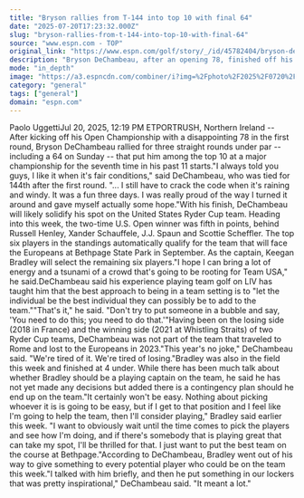```yaml
---
title: "Bryson rallies from T-144 into top 10 with final 64"
date: "2025-07-20T17:23:32.000Z"
slug: "bryson-rallies-from-t-144-into-top-10-with-final-64"
source: "www.espn.com - TOP"
original_link: "https://www.espn.com/golf/story/_/id/45782404/bryson-dechambeau-fires-64-tying-low-round-open-championship"
description: "Bryson DeChambeau, after an opening 78, finished off his Open Championship with a 64 to put him in position for a seventh top-10 finish in his past 11 majors."
mode: "in_depth"
image: "https://a3.espncdn.com/combiner/i?img=%2Fphoto%2F2025%2F0720%2Fr1521335_1296x729_16%2D9.jpg"
category: "general"
tags: ["general"]
domain: "espn.com"
---
```

<p>Paolo UggettiJul 20, 2025, 12:19 PM ETPORTRUSH, Northern Ireland -- After kicking off his Open Championship with a disappointing 78 in the first round, Bryson DeChambeau rallied for three straight rounds under par -- including a 64 on Sunday -- that put him among the top 10 at a major championship for the seventh time in his past 11 starts."I always told you guys, I like it when it's fair conditions," said DeChambeau, who was tied for 144th after the first round. "... I still have to crack the code when it's raining and windy. It was a fun three days. I was really proud of the way I turned it around and gave myself actually some hope."With his finish, DeChambeau will likely solidify his spot on the United States Ryder Cup team. Heading into this week, the two-time U.S. Open winner was fifth in points, behind Russell Henley, Xander Schauffele, J.J. Spaun and Scottie Scheffler. The top six players in the standings automatically qualify for the team that will face the Europeans at Bethpage State Park in September. As the captain, Keegan Bradley will select the remaining six players."I hope I can bring a lot of energy and a tsunami of a crowd that's going to be rooting for Team USA," he said.DeChambeau said his experience playing team golf on LIV has taught him that the best approach to being in a team setting is to "let the individual be the best individual they can possibly be to add to the team.""That's it," he said. "Don't try to put someone in a bubble and say, 'You need to do this; you need to do that.'"Having been on the losing side (2018 in France) and the winning side (2021 at Whistling Straits) of two Ryder Cup teams, DeChambeau was not part of the team that traveled to Rome and lost to the Europeans in 2023."This year's no joke," DeChambeau said. "We're tired of it. We're tired of losing."Bradley was also in the field this week and finished at 4 under. While there has been much talk about whether Bradley should be a playing captain on the team, he said he has not yet made any decisions but added there is a contingency plan should he end up on the team."It certainly won't be easy. Nothing about picking whoever it is is going to be easy, but if I get to that position and I feel like I'm going to help the team, then I'll consider playing," Bradley said earlier this week. "I want to obviously wait until the time comes to pick the players and see how I'm doing, and if there's somebody that is playing great that can take my spot, I'll be thrilled for that. I just want to put the best team on the course at Bethpage."According to DeChambeau, Bradley went out of his way to give something to every potential player who could be on the team this week."I talked with him briefly, and then he put something in our lockers that was pretty inspirational," DeChambeau said. "It meant a lot."</p>